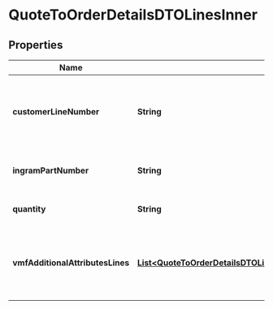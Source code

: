 

# QuoteToOrderDetailsDTOLinesInner


## Properties

| Name | Type | Description | Notes |
|------------ | ------------- | ------------- | -------------|
|**customerLineNumber** | **String** | The reseller&#39;s line item number for reference in their system. |  [optional] |
|**ingramPartNumber** | **String** | Unique IngramMicro part number. |  [optional] |
|**quantity** | **String** | The quantity of the line item. |  [optional] |
|**vmfAdditionalAttributesLines** | [**List&lt;QuoteToOrderDetailsDTOLinesInnerVmfAdditionalAttributesLinesInner&gt;**](QuoteToOrderDetailsDTOLinesInnerVmfAdditionalAttributesLinesInner.md) | The object containing the list of fields required at a line level by the vendor. |  [optional] |



